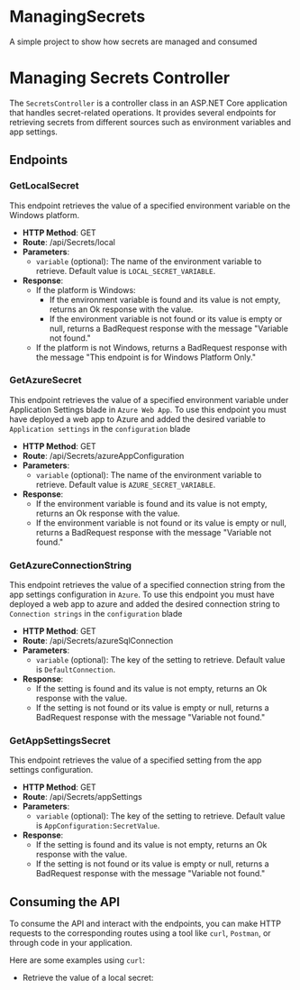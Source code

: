 # ManagingSecrets
A simple project to show how secrets are managed and consumed

# Managing Secrets Controller

The `SecretsController` is a controller class in an ASP.NET Core application that handles secret-related operations. It provides several endpoints for retrieving secrets from different sources such as environment variables and app settings.

## Endpoints

### GetLocalSecret

This endpoint retrieves the value of a specified environment variable on the Windows platform.

- **HTTP Method**: GET
- **Route**: /api/Secrets/local
- **Parameters**:
  - `variable` (optional): The name of the environment variable to retrieve. Default value is `LOCAL_SECRET_VARIABLE`.
- **Response**:
  - If the platform is Windows:
    - If the environment variable is found and its value is not empty, returns an Ok response with the value.
    - If the environment variable is not found or its value is empty or null, returns a BadRequest response with the message "Variable not found."
  - If the platform is not Windows, returns a BadRequest response with the message "This endpoint is for Windows Platform Only."

### GetAzureSecret

This endpoint retrieves the value of a specified environment variable under Application Settings blade in `Azure Web App`.
To use this endpoint you must have deployed a web app to Azure and added the desired variable to `Application settings` in the `configuration` blade

- **HTTP Method**: GET
- **Route**: /api/Secrets/azureAppConfiguration
- **Parameters**:
  - `variable` (optional): The name of the environment variable to retrieve. Default value is `AZURE_SECRET_VARIABLE`.
- **Response**:
  - If the environment variable is found and its value is not empty, returns an Ok response with the value.
  - If the environment variable is not found or its value is empty or null, returns a BadRequest response with the message "Variable not found."

### GetAzureConnectionString

This endpoint retrieves the value of a specified connection string from the app settings configuration in `Azure`. 
To use this endpoint you must have deployed a web app to azure and added the desired connection string to `Connection strings` in the `configuration` blade

- **HTTP Method**: GET
- **Route**: /api/Secrets/azureSqlConnection
- **Parameters**:
  - `variable` (optional): The key of the setting to retrieve. Default value is `DefaultConnection`.
- **Response**:
  - If the setting is found and its value is not empty, returns an Ok response with the value.
  - If the setting is not found or its value is empty or null, returns a BadRequest response with the message "Variable not found."

### GetAppSettingsSecret

This endpoint retrieves the value of a specified setting from the app settings configuration.

- **HTTP Method**: GET
- **Route**: /api/Secrets/appSettings
- **Parameters**:
  - `variable` (optional): The key of the setting to retrieve. Default value is `AppConfiguration:SecretValue`.
- **Response**:
  - If the setting is found and its value is not empty, returns an Ok response with the value.
  - If the setting is not found or its value is empty or null, returns a BadRequest response with the message "Variable not found."

## Consuming the API

To consume the API and interact with the endpoints, you can make HTTP requests to the corresponding routes using a tool like `curl`, `Postman`, or through code in your application.

Here are some examples using `curl`:

- Retrieve the value of a local secret:

